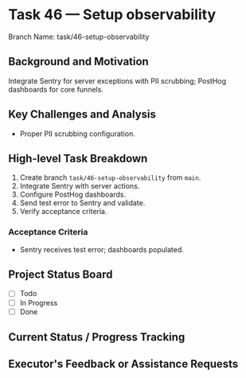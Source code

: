 # Task 46 — Setup observability

Branch Name: task/46-setup-observability

## Background and Motivation
Integrate Sentry for server exceptions with PII scrubbing; PostHog dashboards for core funnels.

## Key Challenges and Analysis
- Proper PII scrubbing configuration.

## High-level Task Breakdown
1. Create branch `task/46-setup-observability` from `main`.
2. Integrate Sentry with server actions.
3. Configure PostHog dashboards.
4. Send test error to Sentry and validate.
5. Verify acceptance criteria.

### Acceptance Criteria
- Sentry receives test error; dashboards populated.

## Project Status Board
- [ ] Todo
- [ ] In Progress
- [ ] Done

## Current Status / Progress Tracking

## Executor's Feedback or Assistance Requests
